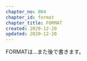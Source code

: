 ```yaml
---
chapter_no: 004
chapter_id: format
chapter_title: FORMAT
created: 2020-12-20
updated: 2020-12-20
---
```

FORMATは…また後で書きます。
